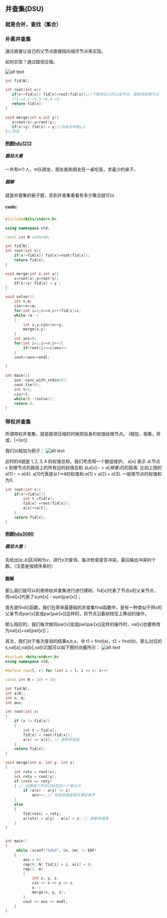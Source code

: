 ## 并查集(DSU)

### 就是合并，查找（集合）

### 朴素并查集
通过直接让自己的父节点直接指向祖宗节点来实现。

如何实现？通过路径压缩。

 ![alt text](7ba71d2c23d63651224517b931fd72e4.jpg)



 ``` cpp c++
 int fid[N];

 int root(int x){
    if(x!=fid[x]) fid[x]=root(fid[x]);//不断找自己的父亲节点，直到找到根节点
    //1->2,2->3,3->4,4->4。
    return fid[x];
 }

 void merge(int x,int y){
    x=root(x);y=root(y);
    if(x!=y) fid[x] = y;//自身合并到y上
 }//添加

 ```




#### [例题hdu1213](https://acm.hdu.edu.cn/showproblem.php?pid=1213)

##### 题目大意 

一共有n个人，m队朋友，朋友能和朋友在一桌吃饭，求最少的桌子。

##### 题解

就是并查集的板子题，丢到并查集看看有多少集合就可以

##### code:
``` cpp c++
#include<bits/stdc++.h>

using namespace std;

const int N =2e5+10;

int fid[N];
int root(int x){
    if(x!=fid[x]) fid[x]=root(fid[x]);
    return fid[x];
}

void merge(int x,int y){
    x=root(x);y=root(y);
    if(x!=y) fid[x] = y ;
}

void solve(){
    int n,m;
    cin>>n>>m;
    for(int i=1;i<=n;i++)fid[i]=i;
    while (m--)
    {
        int x,y;cin>>x>>y;
        merge(x,y);
    }
    int ans=0;
    for(int i=1;i<=n;i++){
        if(root(i)==i)ans++;
    }
    cout<<ans<<endl;
    
}

int main(){
    ios::sync_with_stdio(0);
    cout.tie(0);
    int t=1;
    cin>>t;
    while(t--)solve();
    return 0;
}
```

### 带权并查集

所谓带权并查集，就是路径压缩的时候把自身的权值给根节点。
(相加，相乘，异或，|=(or))

我们以相加为例子：
![alt text](1e9aabdd690ef7d9a3a6fa607d9aefee.jpg)

此时的$4$就是 $1,2,3,4$ 的权值总和。我们考虑用一个数组维护。
a[x] 表示 从节点 x 到根节点的路径上的所有边的权值总和
从$a[x]->a[根基点]$的距离.
比如上图的$a[1]->a[4]$. a[1]代表是从1->4的权值和:$a[1]+a[2]+a[3].$
一般根节点的权值和为0.

``` cpp c++
int root(int x){
    if(x!=fid[x]){
        int t =fid[x];
        fid[x] =root(fid[x]);
        a[x]+=a[t];
    }
    return fid[x];
}
```

#### [例题hdu3080](https://acm.hdu.edu.cn/showproblem.php?pid=3038)

##### 题目大意：

先给出$[a,b]$区间和为$v$，进行$x$次查询，每次检查是否冲突，最后输出冲突的个数。（注意是按顺序来的）

#### 题解

那么我们就可以利用带权并查集进行进行建树，fid[x]代表了节点x的父亲节点，而val[x]代表了sum[x] - sum[par[x]]；

首先是find()函数，我们在原来最基础的并查集find函数中，是有一种类似于把x的父亲节点par[x]变成par[par[x]]这样的，将节点沿着树枝往上移动的操作，

那么相应的，我们每次做将par[x]变成par[par[x]]这样的操作时，val[x]也要修改为val[x]+val[par[x]]；

其次，我们对于每次查询的结果a,b,s，令 t1 = find(a)，t2 = find(b)，那么对应的s,val[a],val[b],val[t2]就可以如下图的向量所示：
![alt text](image.png)

``` cpp c++
#include <bits/stdc++.h>
using namespace std;

#define rep(l, r) for (int i = l; i <= r; i++)

const int N = 2e5 + 10;

int fid[N];
int a[N];
int n, m;
int ans;

int root(int x)
{
    if (x != fid[x])
    {
        int t = fid[x];
        fid[x] = root(fid[x]);
        a[x] += a[t]; // 更新权值差
    }
    return fid[x];
}

void merge(int x, int y, int z)
{
    int rotx = root(x);
    int roty = root(y);
    if (rotx == roty)
    { // 如果两个节点已经在同一个集合中
        if (a[x] - a[y] != z)
            ans++; // 检查权值差是否满足条件
    }
    else
    {
        fid[rotx] = roty;
        a[rotx] = a[y] - a[x] + z; // 更新权值差
    }
}


int main()
{
     while (scanf("%d%d", &n, &m) != EOF)
    {
        ans = 0;
        rep(0, N) fid[i] = i, a[i] = 0;
        rep(1, m)
        {
            int x, y, z;
            cin >> x >> y >> z;
            x--;
            merge(x, y, z);
        }
        cout << ans << endl;
    }
}

```